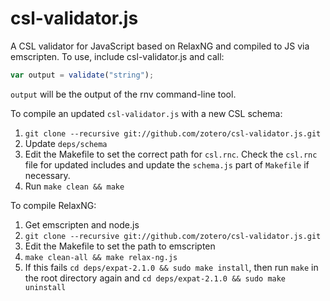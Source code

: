 # csl-validator.js

A CSL validator for JavaScript based on RelaxNG and compiled to JS via emscripten. To use, include
csl-validator.js and call:

```javascript
var output = validate("string");
```

```output``` will be the output of the rnv command-line tool.

To compile an updated `csl-validator.js` with a new CSL schema:
1. ```git clone --recursive git://github.com/zotero/csl-validator.js.git```
2. Update `deps/schema`
3. Edit the Makefile to set the correct path for `csl.rnc`. Check the `csl.rnc`
file for updated includes and update the `schema.js` part of `Makefile` if necessary.
4. Run `make clean && make`

To compile RelaxNG:

1. Get emscripten and node.js
2. ```git clone --recursive git://github.com/zotero/csl-validator.js.git```
3. Edit the Makefile to set the path to emscripten
4. ```make clean-all && make relax-ng.js```
5. If this fails `cd deps/expat-2.1.0 && sudo make install`, then run `make` in the root
    directory again and `cd deps/expat-2.1.0 && sudo make uninstall`
